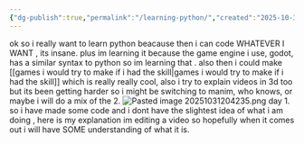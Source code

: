 ```yaml
---
{"dg-publish":true,"permalink":"/learning-python/","created":"2025-10-31T20:38:31.408+05:30","updated":"2025-11-01T09:18:38.631+05:30"}
---
```


ok so i really want to learn python beacause then i can code WHATEVER I WANT , its insane. plus im learning it because the game engine i use, godot, has a similar syntax to python so im learning that . also then i could make [[games i would try to make if i had the skill\|games i would try to make if i had the skill]] which is really really cool, also i try to explain videos in 3d too but its been getting harder so i might be switching to manim, who knows, or maybe i will do a mix of the 2.
![Pasted image 20251031204235.png](/img/user/IMAGES/Pasted%20image%2020251031204235.png)
day 1. so i have made some code and i dont have the slightest idea of what i am doing , here is my explanation im editing a video so hopefully when it comes out i will have SOME understanding of what it is.
